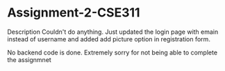 # Assignment-2-CSE311
Description 
Couldn't do anything.
Just updated the login page with emain instead of username
and added add picture option in registration form.

No backend code is done.
Extremely sorry for not being able to complete the assignmnet
